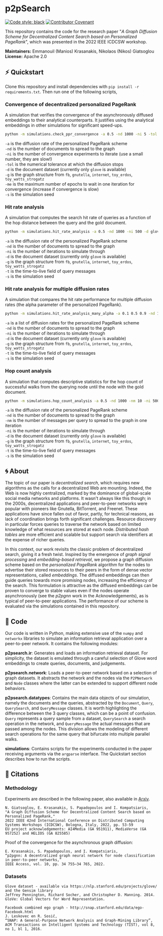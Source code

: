 # p2pSearch

[![Code style: black](https://img.shields.io/badge/code%20style-black-000000.svg)](https://github.com/psf/black)
[![Contributor Covenant](https://img.shields.io/badge/Contributor%20Covenant-2.1-4baaaa.svg)](code_of_conduct.md) 


This repository contains the code for the research paper "_A Graph Diffusion Scheme for Decentralized Content Search based on Personalized PageRank_", which was presented in the 2022 IEEE ICDCSW workshop.

**Maintainers:** Emmanouil (Manios) Krasanakis, Nikolaos (Nikos) Giatsoglou<br>
**License:** Apache 2.0

## :zap: Quickstart

Clone this repository and install dependencies with `pip install -r requirements.txt`.
Then run one of the following scripts, 

### Convergence of decentralized personalized PageRank

A simulation that verifies the convergence of the asynchronously diffused embeddings 
to their analytical counterparts. It justifies using the analytical embeddings in other
simulations for significant speed-ups.

```bash
python -m simulations.check_ppr_convergence -a 0.5 -nd 1000 -ni 5 -tol 0.0000001 -d glove -g fb
```

`-a` is the diffusion rate of the personalized PageRank scheme<br>
`-nd` is the number of documents to spread to the graph<br>
`-ni` is the number of convergence experiments to iterate (use a small number, they are slow!)<br>
`-tol` is the numerical tolerance at which the diffusion stops<br>
`-d` is the document dataset (currently only `glove` is available)<br>
`-g` is the graph structure from `fb`, `gnutella`, `internet`, `toy_erdos`, `toy_watts_strogatz`<br>
`-me` is the maximum number of epochs to wait in one iteration for convergence (increase if convergence is slow)<br>
`-s` is the simulation seed

### Hit rate analysis

A simulation that computes the search hit rate of queries as a function of the hop distance between the query and the gold document.

```bash
python -m simulations.hit_rate_analysis -a 0.5 -nd 1000 -ni 500 -d glove -g fb -t 50
```

`-a` is the diffusion rate of the personalized PageRank scheme<br>
`-nd` is the number of documents to spread to the graph<br>
`-ni` is the number of iterations to simulate through<br>
`-d` is the document dataset (currently only `glove` is available)<br>
`-g` is the graph structure from `fb`, `gnutella`, `internet`, `toy_erdos`, `toy_watts_strogatz`<br>
`-t` is the time-to-live field of query messages<br>
`-s` is the simulation seed


### Hit rate analysis for multiple diffusion rates

A simulation that compares the hit rate performance for multiple diffusion rates (the alpha parameter of the personalized PageRank).

```bash
python -m simulations.hit_rate_analysis_many_alpha -a 0.1 0.5 0.9 -nd 1000 -ni 500 -d glove -g fb -t 50
```

`-a` is a list of diffusion rates for the personalized PageRank scheme<br>
`-nd` is the number of documents to spread to the graph<br>
`-ni` is the number of iterations to simulate through<br>
`-d` is the document dataset (currently only `glove` is available)<br>
`-g` is the graph structure from `fb`, `gnutella`, `internet`, `toy_erdos`, `toy_watts_strogatz`<br>
`-t` is the time-to-live field of query messages<br>
`-s` is the simulation seed

### Hop count analysis

A simulation that computes descriptive statistics for the hop count of successful walks from the querying node until the node with the gold document.

```bash
python -m simulations.hop_count_analysis -a 0.5 -nd 1000 -nm 10 -ni 500 -d glove -g fb -t 50
```

`-a`  is the diffusion rate of the personalized PageRank scheme<br>
`-nd` is the number of documents to spread to the graph<br>
`-nm` is the number of messages per query to spread to the graph in one iteration<br>
`-ni` is the number of iterations to simulate through<br>
`-d` is the document dataset (currently only `glove` is available)<br>
`-g` is the graph structure from `fb`, `gnutella`, `internet`, `toy_erdos`, `toy_watts_strogatz`<br>
`-t` is the time-to-live field of query messages<br>
`-s` is the simulation seed

## :cyclone: About
The topic of our paper is _decentralized search_, which requires new algorithms as the calls for a decentralized Web are mounting. Indeed, the Web is now highly centralized, marked by the dominance of global-scale social media networks and platforms. It wasn't always like this though; in the 2000s, decentralized applications and peer-to-peer networks were popular with pioneers like Gnutella, BitTorrent, and Freenet. These applications have since fallen out of favor, partly, for technical reasons, as lack of coordination brings forth significant challenges. Resource discovery in particular forces queries to traverse the network based on limited knowledge of what resources are stored at each node. _Distributed hash tables_ are more efficient and scalable but support search via identifiers at the expense of richer queries.

In this context, our work revisits the classic problem of decentralized search, giving it a fresh twist. Inspired by the emergence of _graph signal processing_ and _embedding-based retrieval_, we propose a graph diffusion scheme based on the _personalized PageRank_ algorithm for the nodes to advertise their stored resources to their peers in the form of dense vector representations, called _embeddings_. The diffused embeddings can then guide queries towards more promising nodes, increasing the efficiency of the search. This formulation is attractive as the diffused embeddings can be proven to converge to stable values even if the nodes operate asynchronously (see the _p2pgnn_ work in the Acknowledgements), as is typical of peer-to-peer applications. The performance of our scheme is evaluated via the simulations contained in this repository.

## :snake: Code
Our code is written in Python, making extensive use of the ```numpy``` and ```networkx``` libraries to simulate an information retrieval application over a peer-to-peer network. It contains the following modules:

**p2psearch.ir**: Generates and loads an information retrieval dataset. For simplicity, the dataset is emulated through a careful selection of Glove word embeddings to create queries, documents, and judgements.

**p2psearch.network**: Loads a peer-to-peer network based on a selection of graph datasets. It abstracts the network and the nodes via the ```P2PNetwork``` and ```Node``` classes where the latter can be extended to support different node behaviors.

**p2psearch.datatypes**: Contains the main data objects of our simulation, namely the documents and the queries, abstracted by the ```Document```, ```Query```, ```QuerySearch```, and ```QueryMessage``` classes. It is worth highlighting the difference between the 3 query classes, which can be a point of confusion. ```Query``` represents a query sample from a dataset, ```QuerySearch``` a search operation in the network, and ```QueryMessage``` the actual messages that are passed among the nodes. This division allows the modeling of different search operations for the same query that bifurcate into multiple parallel walks.

**simulations**: Contains scripts for the experiments conducted in the paper receiving arguments via the ```argparse``` interface. The Quickstart section describes how to run the scripts.

## :scroll: Citations

### Methodology

Experiments are described in the following paper, also available in [Arxiv](https://arxiv.org/abs/2204.12902).

```
N. Giatsoglou, E. Krasanakis, S. Papadopoulos and I. Kompatsiaris,
"A Graph Diffusion Scheme for Decentralized Content Search based on Personalized PageRank,"
2022 IEEE 42nd International Conference on Distributed Computing Systems Workshops (ICDCSW), Bologna, Italy, 2022, pp. 53-59
EU project acknowledgements: AI4Media (GA 951911), MediaVerse (GA 957252) and HELIOS (GA 825585)
```

Proof of the convergence for the asynchronous graph diffusion:

```
E. Krasanakis, S. Papadopoulos, and I. Kompatsiaris, 
“p2pgnn: A decentralized graph neural network for node classification in peer-to-peer networks,”
IEEE Access, vol. 10, pp. 34 755–34 765, 2022.
```

### Datasets


```
Glove dataset - available via https://nlp.stanford.edu/projects/glove/ and the Gensim library
Jeffrey Pennington, Richard Socher, and Christopher D. Manning. 2014. GloVe: Global Vectors for Word Representation. 
```

```
Facebook combined ego graph - http://snap.stanford.edu/data/ego-Facebook.html
J. Leskovec en R. Sosič,
“SNAP: A General-Purpose Network Analysis and Graph-Mining Library”,
ACM Transactions on Intelligent Systems and Technology (TIST), vol 8, no 1, bl 1, 2016.
```